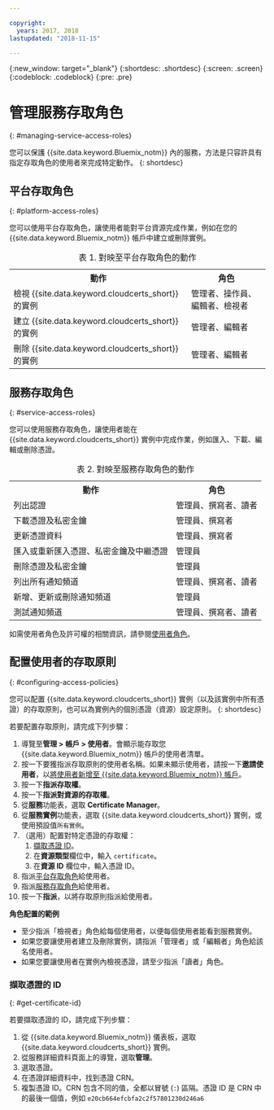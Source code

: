 ```yaml
---

copyright:
  years: 2017, 2018
lastupdated: "2018-11-15"

---
```

{:new_window: target="_blank"}
{:shortdesc: .shortdesc}
{:screen: .screen}
{:codeblock: .codeblock}
{:pre: .pre}

# 管理服務存取角色
{: #managing-service-access-roles}

您可以保護 {{site.data.keyword.Bluemix_notm}} 內的服務，方法是只容許具有指定存取角色的使用者來完成特定動作。
{: shortdesc}

## 平台存取角色
{: #platform-access-roles}

您可以使用平台存取角色，讓使用者能對平台資源完成作業，例如在您的 {{site.data.keyword.Bluemix_notm}} 帳戶中建立或刪除實例。

<table>
<caption> 表 1. 對映至平台存取角色的動作</caption>
  <tr>
    <th> 動作</th>
    <th> 角色</th>
  </tr>
  <tr>
    <td>檢視 {{site.data.keyword.cloudcerts_short}} 的實例</td>
    <td> 管理者、操作員、編輯者、檢視者</td>
  </tr>
  <tr>
    <td>建立 {{site.data.keyword.cloudcerts_short}} 的實例</td>
    <td> 管理者、編輯者</td>
  </tr>
  <tr>
    <td>刪除 {{site.data.keyword.cloudcerts_short}} 的實例</td>
    <td> 管理者、編輯者</td>
  </tr>
</table>

## 服務存取角色
{: #service-access-roles}

您可以使用服務存取角色，讓使用者能在 {{site.data.keyword.cloudcerts_short}} 實例中完成作業，例如匯入、下載、編輯或刪除憑證。

<table>
<caption> 表 2. 對映至服務存取角色的動作</caption>
  <tr>
    <th> 動作</th>
    <th> 角色</th>
  </tr>
  <tr>
    <td>列出認證</td>
    <td> 管理員、撰寫者、讀者</td>
  </tr>
  <tr>
    <td>下載憑證及私密金鑰</td>
    <td> 管理員、撰寫者</td>
  </tr>
  <tr>
    <td>更新憑證資料</td>
    <td> 管理員、撰寫者</td>
  </tr>
  <tr>
    <td>匯入或重新匯入憑證、私密金鑰及中繼憑證</td>
    <td> 管理員</td>
  </tr>
  <tr>
    <td>刪除憑證及私密金鑰</td>
    <td> 管理員</td>
  </tr>
      <tr>
        <td>列出所有通知頻道</td>
        <td> 管理員、撰寫者、讀者</td>
      </tr>
   <tr>
     <td>新增、更新或刪除通知頻道</td>
     <td> 管理員</td>
   </tr>
     <tr>
       <td>測試通知頻道</td>
       <td> 管理員、撰寫者、讀者</td>
     </tr>
</table>

如需使用者角色及許可權的相關資訊，請參閱[使用者角色](/docs/iam/users_roles.html#userroles)。

## 配置使用者的存取原則
{: #configuring-access-policies}

您可以配置 {{site.data.keyword.cloudcerts_short}} 實例（以及該實例中所有憑證）的存取原則，也可以為實例內的個別憑證（資源）設定原則。
{: shortdesc}

若要配置存取原則，請完成下列步驟：

1. 導覽至**管理 > 帳戶 > 使用者**。會顯示能存取您 {{site.data.keyword.Bluemix_notm}} 帳戶的使用者清單。
2. 按一下要獲指派存取原則的使用者名稱。如果未顯示使用者，請按一下**邀請使用者**，以[將使用者新增至 {{site.data.keyword.Bluemix_notm}} 帳戶](/docs/iam/iamuserinv.html#iamuserinv)。
3. 按一下**指派存取權**。
4. 按一下**指派對資源的存取權**。
5. 從**服務**功能表，選取 **Certificate Manager**。
6. 從**服務實例**功能表，選取 {{site.data.keyword.cloudcerts_short}} 實例，或使用預設值`所有實例`。
7. （選用）配置對特定憑證的存取權：
    1. [擷取憑證 ID](#get-certificate-id)。
    2. 在**資源類型**欄位中，輸入 `certificate`。
    3. 在**資源 ID** 欄位中，輸入憑證 ID。
8. 指派[平台存取角色](#platform-access-roles)給使用者。
9. 指派[服務存取角色](#service-access-roles)給使用者。
10. 按一下**指派**，以將存取原則指派給使用者。

**角色配置的範例**

* 至少指派「檢視者」角色給每個使用者，以便每個使用者能看到服務實例。
* 如果您要讓使用者建立及刪除實例，請指派「管理者」或「編輯者」角色給該名使用者。
* 如果您要讓使用者在實例內檢視憑證，請至少指派「讀者」角色。

### 擷取憑證的 ID
{: #get-certificate-id}

若要擷取憑證的 ID，請完成下列步驟：

1. 從 {{site.data.keyword.Bluemix_notm}} 儀表板，選取 {{site.data.keyword.cloudcerts_short}} 實例。
2. 從服務詳細資料頁面上的導覽，選取**管理**。
3. 選取憑證。
4. 在憑證詳細資料中，找到憑證 CRN。
5. 複製憑證 ID。CRN 包含不同的值，全都以冒號 (`:`) 區隔。憑證 ID 是 CRN 中的最後一個值，例如 `e20cb664efcbfa2c2f57801230d246a6`
